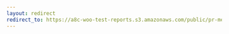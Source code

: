```yaml
---
layout: redirect
redirect_to: https://a8c-woo-test-reports.s3.amazonaws.com/public/pr-merge/45602/e2e/index.html
---
```

